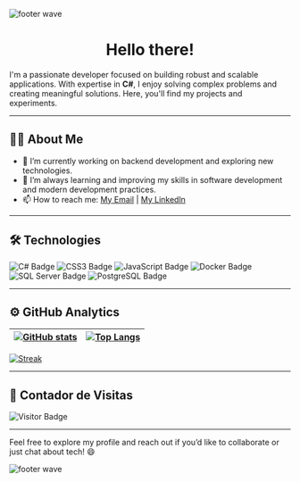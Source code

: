 <img 
  src="https://capsule-render.vercel.app/api?type=waving&color=gradient&height=150&section=header" 
  alt="footer wave"
/>

<h1 align="center">Hello there!</h1>

I'm a passionate developer focused on building robust and scalable applications. With expertise in **C#**, I enjoy solving complex problems and creating meaningful solutions. Here, you'll find my projects and experiments.

---

## 👨‍💻 About Me
- 🔭 I’m currently working on backend development and exploring new technologies.
- 🌱 I’m always learning and improving my skills in software development and modern development practices.
- 📫 How to reach me: [My Email](mailto:silvalimamatheus@outlook.com) | [My Linkedln](https://linkedin.com/in/matheussilvalimaa)

---

## 🛠️ Technologies
![C# Badge](https://img.shields.io/badge/C#-Informational?style=flat&logo=.net&logoColor=white&color=purple) ![CSS3 Badge](https://img.shields.io/badge/CSS3-1572B6?style=flat&logo=css3&logoColor=white) ![JavaScript Badge](https://img.shields.io/badge/JavaScript-Informational?style=flat&logo=JavaScript&logoColor=white&color=yellow) ![Docker Badge](https://img.shields.io/badge/Docker-Informational?style=flat&logo=docker&logoColor=white&color=blue) ![SQL Server Badge](https://img.shields.io/badge/SQL%20Server-CC2927?style=flat&logo=microsoft-sql-server&logoColor=white) ![PostgreSQL Badge](https://img.shields.io/badge/PostgreSQL-336791?style=flat&logo=postgresql&logoColor=white)

---

## ⚙️ GitHub Analytics

| <a href="https://github.com/anuraghazra/github-readme-stats"><img align="center" src="https://github-readme-stats.vercel.app/api?username=matheussilvalimaa&show_icons=true&theme=dark" alt="GitHub stats" /></a> | [![Top Langs](https://github-readme-stats.vercel.app/api/top-langs/?username=matheussilvalimaa&layout=compact&theme=dark)](https://github.com/anuraghazra/github-readme-stats) |
| ------------- | ------------- |

[![Streak](https://github-readme-streak-stats.herokuapp.com/?user=matheussilvalimaa&theme=dark)](https://git.io/streak-stats)

---

## 👀 Contador de Visitas

![Visitor Badge](https://visitor-badge.glitch.me/badge?page_id=matheussilvalimaa.matheussilvalimaa)

---

Feel free to explore my profile and reach out if you’d like to collaborate or just chat about tech! 😄

<img 
  src="https://capsule-render.vercel.app/api?type=waving&color=gradient&height=150&section=footer" 
  alt="footer wave"
/>
